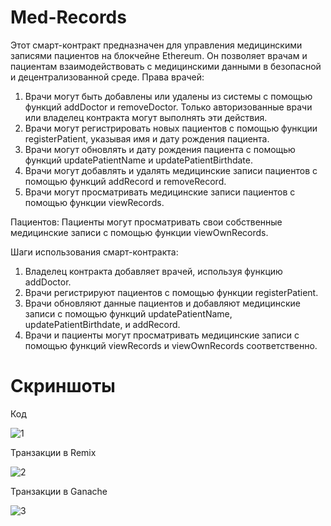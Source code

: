 # Med-Records

Этот смарт-контракт предназначен для управления медицинскими записями пациентов на блокчейне Ethereum. Он позволяет врачам и пациентам взаимодействовать с медицинскими данными в безопасной и децентрализованной среде. 
Права врачей:
1) Врачи могут быть добавлены или удалены из системы с помощью функций addDoctor и removeDoctor. Только авторизованные врачи или владелец контракта могут выполнять эти действия.
2) Врачи могут регистрировать новых пациентов с помощью функции registerPatient, указывая имя и дату рождения пациента.
3) Врачи могут обновлять и дату рождения пациента с помощью функций updatePatientName и updatePatientBirthdate.
4) Врачи могут добавлять и удалять медицинские записи пациентов с помощью функций addRecord и removeRecord.
5) Врачи могут просматривать медицинские записи пациентов с помощью функции viewRecords.

Пациентов:
Пациенты могут просматривать свои собственные медицинские записи с помощью функции viewOwnRecords.

Шаги использования смарт-контракта:
1) Владелец контракта добавляет врачей, используя функцию addDoctor.
2) Врачи регистрируют пациентов с помощью функции registerPatient.
3) Врачи обновляют данные пациентов и добавляют медицинские записи с помощью функций updatePatientName, updatePatientBirthdate, и addRecord.
4) Врачи и пациенты могут просматривать медицинские записи с помощью функций viewRecords и viewOwnRecords соответственно.

# Скриншоты

Код

![1](https://github.com/Ivan1601/Med-Records/assets/42246672/9692c805-6f7e-43c0-bc17-c6f3ab25706d)

Транзакции в Remix

![2](https://github.com/Ivan1601/Med-Records/assets/42246672/e8ea1478-b2be-4f63-985b-f1485df1199b)

Транзакции в Ganache

![3](https://github.com/Ivan1601/Med-Records/assets/42246672/73c223c5-fa13-46ed-9a90-8a0ff6fcbb90)
